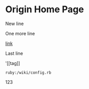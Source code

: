 # Origin Home Page

New line

One more line

[link](link.md)

Last line

'[[tag]]

```ruby:/wiki/config.rb```

123

